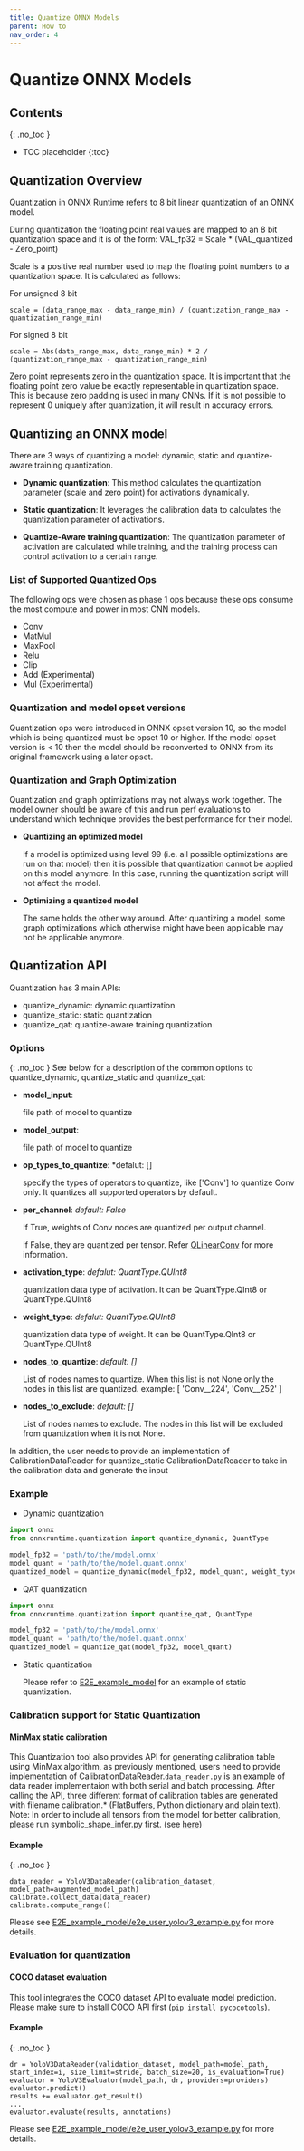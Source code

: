 ```yaml
---
title: Quantize ONNX Models
parent: How to
nav_order: 4
---
```

# Quantize ONNX Models
## Contents
{: .no_toc }

* TOC placeholder
{:toc}

## Quantization Overview
Quantization in ONNX Runtime refers to 8 bit linear quantization of an ONNX model.

 During quantization the floating point real values are mapped to an 8 bit quantization space and it is of the form:
 VAL_fp32 = Scale * (VAL_quantized - Zero_point)

 Scale is a positive real number used to map the floating point numbers to a quantization space. It is calculated as follows:

 For unsigned 8 bit
 ```
 scale = (data_range_max - data_range_min) / (quantization_range_max - quantization_range_min)
 ```

 For signed 8 bit
 ```
 scale = Abs(data_range_max, data_range_min) * 2 / (quantization_range_max - quantization_range_min)
 ```

 Zero point represents zero in the quantization space. It is important that the floating point zero value be exactly representable in quantization space. This is because zero padding is used in many CNNs. If it is not possible to represent 0 uniquely after quantization, it will result in accuracy errors.

## Quantizing an ONNX model
There are 3 ways of quantizing a model: dynamic, static and quantize-aware training quantization.

* **Dynamic quantization**: This method calculates the quantization parameter (scale and zero point) for activations dynamically.

* **Static quantization**: It leverages the calibration data to calculates the quantization parameter of activations.

* **Quantize-Aware training quantization**: The quantization parameter of activation are calculated while training, and the training process can control activation to a certain range.

### List of Supported Quantized Ops
The following ops were chosen as phase 1 ops because these ops consume the most compute and power in most CNN models.
 * Conv
 * MatMul
 * MaxPool
 * Relu
 * Clip
 * Add (Experimental)
 * Mul (Experimental)

 ### Quantization and model opset versions
 Quantization ops were introduced in ONNX opset version 10, so the model which is being quantized must be opset 10 or higher. If the model opset version is < 10 then the model should be reconverted to ONNX from its original framework using a later opset.

### Quantization and Graph Optimization
Quantization and graph optimizations may not always work together. The model owner should be aware of this and run perf evaluations to understand which technique provides the best performance for their model.

* **Quantizing an optimized model**

    If a model is optimized using level 99 (i.e. all possible optimizations are run on that model) then it is possible that quantization cannot be applied on this model anymore. In this case, running the quantization script will not affect the model.

* **Optimizing a quantized model**

    The same holds the other way around. After quantizing a model, some graph optimizations which otherwise might have been applicable may not be applicable anymore.


## Quantization API
Quantization has 3 main APIs:
* quantize_dynamic: dynamic quantization
* quantize_static: static quantization
* quantize_qat: quantize-aware training quantization

### Options
{: .no_toc }
See below for a description of the common options to quantize_dynamic, quantize_static and quantize_qat:

- **model_input**:

    file path of model to quantize
- **model_output**:

    file path of model to quantize
- **op_types_to_quantize**: *defalut: []

    specify the types of operators to quantize, like ['Conv'] to quantize Conv only. It quantizes all supported operators by default.
- **per_channel**: *default: False*

    If True, weights of Conv nodes are quantized per output channel.
  
    If False, they are quantized per tensor. Refer [QLinearConv](https://github.com/onnx/onnx/blob/master/docs/Operators.md#qlinearconv) for more information.
- **activation_type**: *defalut: QuantType.QUInt8*

    quantization data type of activation. It can be QuantType.QInt8 or QuantType.QUInt8
- **weight_type**: *defalut: QuantType.QUInt8*

    quantization data type of weight. It can be QuantType.QInt8 or QuantType.QUInt8
- **nodes_to_quantize**: *default: []*

    List of nodes names to quantize. When this list is not None only the nodes in this list
    are quantized.
    example:
    [
        'Conv__224',
        'Conv__252'
    ]
- **nodes_to_exclude**: *default: []*

    List of nodes names to exclude. The nodes in this list will be excluded from quantization
    when it is not None.

In addition, the user needs to provide an implementation of CalibrationDataReader for quantize_static CalibrationDataReader to take in the calibration data and generate the input

### Example
- Dynamic quantization
```python
import onnx
from onnxruntime.quantization import quantize_dynamic, QuantType

model_fp32 = 'path/to/the/model.onnx'
model_quant = 'path/to/the/model.quant.onnx'
quantized_model = quantize_dynamic(model_fp32, model_quant, weight_type=QuantType.QUInt8)
```

- QAT quantization
```python
import onnx
from onnxruntime.quantization import quantize_qat, QuantType

model_fp32 = 'path/to/the/model.onnx'
model_quant = 'path/to/the/model.quant.onnx'
quantized_model = quantize_qat(model_fp32, model_quant)
```

- Static quantization

  Please refer to [E2E_example_model](https://github.com/microsoft/onnxruntime/tree/master/onnxruntime/python/tools/quantization/E2E_example_model) for an example of static quantization.

### Calibration support for Static Quantization
#### MinMax static calibration
This Quantization tool also provides API for generating calibration table using MinMax algorithm, as previously mentioned, users need to provide implementation of CalibrationDataReader.```data_reader.py``` is an example of data reader implementaion with both serial and batch processing.
After calling the API, three different format of calibration tables are generated with filename calibration.* (FlatBuffers, Python dictionary and plain text).
Note: In order to include all tensors from the model for better calibration, please run symbolic_shape_infer.py first. (see [here](./../reference/execution-providers/TensorRT-ExecutionProvider.html#sample))
#### Example
{: .no_toc }
```
data_reader = YoloV3DataReader(calibration_dataset, model_path=augmented_model_path)
calibrate.collect_data(data_reader)
calibrate.compute_range()
```
Please see [E2E_example_model/e2e_user_yolov3_example.py](https://github.com/microsoft/onnxruntime/blob/master/onnxruntime/python/tools/quantization/E2E_example_model/object_detection/trt/yolov3/e2e_user_yolov3_example.py) for more details.
### Evaluation for quantization
#### COCO dataset evaluation
This tool integrates the COCO dataset API to evaluate model prediction. Please make sure to install COCO API first (```pip install pycocotools```).
#### Example
{: .no_toc }
```
dr = YoloV3DataReader(validation_dataset, model_path=model_path, start_index=i, size_limit=stride, batch_size=20, is_evaluation=True)
evaluator = YoloV3Evaluator(model_path, dr, providers=providers)
evaluator.predict()
results += evaluator.get_result()
...
evaluator.evaluate(results, annotations)
```
Please see [E2E_example_model/e2e_user_yolov3_example.py](https://github.com/microsoft/onnxruntime/blob/master/onnxruntime/python/tools/quantization/E2E_example_model/object_detection/trt/yolov3/e2e_user_yolov3_example.py) for more details.

